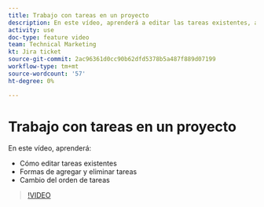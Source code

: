 ```yaml
---
title: Trabajo con tareas en un proyecto
description: En este vídeo, aprenderá a editar las tareas existentes, a añadir y eliminar tareas y a cambiar el orden de las tareas.
activity: use
doc-type: feature video
team: Technical Marketing
kt: Jira ticket
source-git-commit: 2ac96361d0cc90b62dfd5378b5a487f889d07199
workflow-type: tm+mt
source-wordcount: '57'
ht-degree: 0%

---
```


# Trabajo con tareas en un proyecto

En este vídeo, aprenderá:

* Cómo editar tareas existentes
* Formas de agregar y eliminar tareas
* Cambio del orden de tareas

>[!VIDEO](https://video.tv.adobe.com/v/335088/?quality=12)